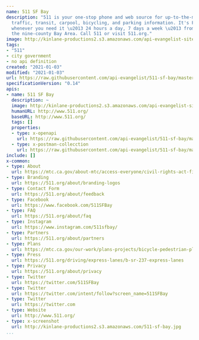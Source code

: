 ```yaml
---
name: 511 SF Bay
description: "511 is your one-stop phone and web source for up-to-the-minute Bay Area
  traffic, transit, carpool, bicycling, and parking information. It's FREE and available
  whenever you need it \u2013 24 hours a day, 7 days a week \u2013 from anywhere in
  the nine-county Bay Area. Call 511 or visit 511.org."
image: http://kinlane-productions2.s3.amazonaws.com/api-evangelist-site/company/logos/logo_511_128x128_400x400.jpg
tags:
- "511"
- city government
- no api definition
created: "2021-01-03"
modified: "2021-01-03"
url: https://raw.githubusercontent.com/api-evangelist/511-sf-bay/master/apis.json
specificationVersion: "0.14"
apis:
- name: 511 SF Bay
  description: ~
  image: http://kinlane-productions2.s3.amazonaws.com/api-evangelist-site/company/logos/logo_511_128x128_400x400.jpg
  humanURL: http://www.511.org/
  baseURL: http://www.511.org/
  tags: []
  properties:
  - type: x-openapi
    url: https://raw.githubusercontent.com/api-evangelist/511-sf-bay/master/511-sf-bay-openapi.json
  - type: x-postman-collecction
    url: https://raw.githubusercontent.com/api-evangelist/511-sf-bay/master/511-sf-bay-postman-collection.json
include: []
x-common:
- type: About
  url: https://mtc.ca.gov/about-mtc/access-everyone/civil-rights-act-file-complaint
- type: Branding
  url: https://511.org/about/branding-logos
- type: Contact Form
  url: https://511.org/about/feedback
- type: Facebook
  url: https://www.facebook.com/511SFBay
- type: FAQ
  url: https://511.org/about/faq
- type: Instagram
  url: https://www.instagram.com/511sfbay/
- type: Partners
  url: https://511.org/about/partners
- type: Plans
  url: https://mtc.ca.gov/our-work/plans-projects/bicycle-pedestrian-planning/richmond-san-rafael-bridge-bike-pedestrian-path
- type: Press
  url: https://511.org/driving/express-lanes/b-sr-237-express-lanes
- type: Privacy
  url: https://511.org/about/privacy
- type: Twitter
  url: https://twitter.com/511SFBay
- type: Twitter
  url: https://twitter.com/intent/follow?screen_name=511SFBay
- type: Twitter
  url: https://twitter.com
- type: Website
  url: http://www.511.org/
- type: x-screenshot
  url: http://kinlane-productions2.s3.amazonaws.com/511-sf-bay.jpg
...
```

